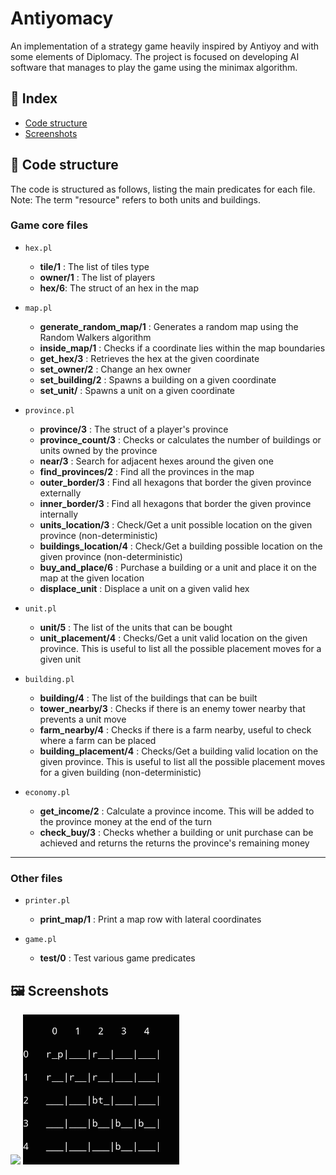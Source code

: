 # **Antiyomacy**
An implementation of a strategy game heavily inspired by Antiyoy and with some elements of Diplomacy. The project is focused on developing AI software that manages to play the game using the minimax algorithm.


<a name="index"></a>
## 📘 Index

* [Code structure](#code_structure)
* [Screenshots](#screenshots)


<a name="code_structure"></a>
## 📐 Code structure
The code is structured as follows, listing the main predicates for each file.
Note: The term "resource" refers to both units and buildings.

### Game core files

- `hex.pl`
    - **tile/1** : The list of tiles type
    - **owner/1** : The list of players
    - **hex/6**: The struct of an hex in the map

- `map.pl`
    - **generate_random_map/1** : Generates a random map using the Random Walkers algorithm
    - **inside_map/1** : Checks if a coordinate lies within the map boundaries
    - **get_hex/3** : Retrieves the hex at the given coordinate
    - **set_owner/2** : Change an hex owner
    - **set_building/2** : Spawns a building on a given coordinate
    - **set_unit/** : Spawns a unit on a given coordinate

- `province.pl`
    - **province/3** : The struct of a player's province
    - **province_count/3** : Checks or calculates the number of buildings or units owned by the province
    - **near/3** : Search for adjacent hexes around the given one
    - **find_provinces/2** : Find all the provinces in the map
    - **outer_border/3** : Find all hexagons that border the given province externally
    - **inner_border/3** : Find all hexagons that border the given province internally
    - **units_location/3** : Check/Get a unit possible location on the given province (non-deterministic)
    - **buildings_location/4** : Check/Get a building possible location on the given province (non-deterministic)
    - **buy_and_place/6** : Purchase a building or a unit and place it on the map at the given location
    - **displace_unit** : Displace a unit on a given valid hex

- `unit.pl`
    - **unit/5** : The list of the units that can be bought
    - **unit_placement/4** : Checks/Get a unit valid location on the given province. This is useful to list all the possible placement moves for a given unit

- `building.pl`
    - **building/4** : The list of the buildings that can be built
    - **tower_nearby/3** : Checks if there is an enemy tower nearby that prevents a unit move
    - **farm_nearby/4** : Checks if there is a farm nearby, useful to check where a farm can be placed
    - **building_placement/4** : Checks/Get a building valid location on the given province. This is useful to list all the possible placement moves for a given building (non-deterministic)

- `economy.pl`
    - **get_income/2** : Calculate a province income. This will be added to the province money at the end of the turn
    - **check_buy/3** : Checks whether a building or unit purchase can be achieved and returns the returns the province's remaining money
---
### Other files

- `printer.pl`
    - **print_map/1** : Print a map row with lateral coordinates

- `game.pl`
    - **test/0** : Test various game predicates

<a name="screenshots"></a>
## 🖼 Screenshots

<img src="https://github.com/MrPio/Antiyomacy/assets/22773005/158ca404-f159-4d62-9689-b9e68fd537fa" width="250rem">
<img src="img/screen1.png" width="250rem">